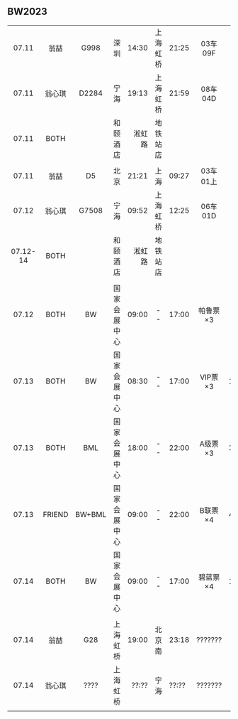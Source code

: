 ## BW2023

|        |      |        |            |       |        |       |         |      |      |
| :----: | :--: | :----: | :--------: | ----: |  :--:  | :---- | :-----: | :--: | :--: |
| 07.11  | 翁喆 |  G998  |    深圳    | 14:30 |上海虹桥| 21:25 | 03车09F |  835 |      |
| 07.11  |翁心琪| D2284  |    宁海    | 19:13 |上海虹桥| 21:59 | 08车04D |  144 |      |
| 07.11  | BOTH |        |  和颐酒店  | 淞虹路|地铁站店|       |         |  368 | 地铁30分钟 |
|        |      |        |            |       |        |       |         |      |      |
| 07.11  | 翁喆 |   D5   |    北京    | 21:21 |  上海  | 09:27 | 03车01上|  510 |      |
| 07.12  |翁心琪| G7508  |    宁海    | 09:52 |上海虹桥| 12:25 | 06车01D |  185 |      |
|07.12-14| BOTH |        |  和颐酒店  | 淞虹路|地铁站店|       |         |  656 | 地铁30分钟 |
|        |      |        |            |       |        |       |         |      |      |
| 07.12  | BOTH |   BW   |国家会展中心| 09:00 |   --   | 17:00 | 帕鲁票×3|  984 | 地铁30分钟 |
| 07.13  | BOTH |   BW   |国家会展中心| 08:30 |   --   | 17:00 | VIP票×3 | 1764 | 地铁30分钟 |
| 07.13  | BOTH |   BML  |国家会展中心| 18:00 |   --   | 22:00 | A级票×3 | 3540 |      |
| 07.13  |FRIEND| BW+BML |国家会展中心| 09:00 |   --   | 22:00 | B联票×4 | 4432 |      |
| 07.14  | BOTH |   BW   |国家会展中心| 09:00 |   --   | 17:00 | 碧蓝票×4| 1312 | 走到虹桥30分钟 |
|        |      |        |            |       |        |       |         |      |      |
| 07.14  | 翁喆 |  G28   |  上海虹桥  | 19:00 | 北京南 | 23:18 | ??????? |  ??? | TODO |
| 07.14  |翁心琪|  ????  |  上海虹桥  | ??:?? |  宁海  | ??:?? | ??????? |  ??? | TODO |
|        |      |        |            |       |        |       |         |      |      |
